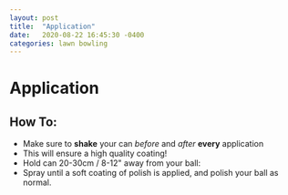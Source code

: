 ```yaml
---
layout: post
title:  "Application"
date:   2020-08-22 16:45:30 -0400
categories: lawn bowling
---
```


# Application
## How To:
 * Make sure to **shake** your can _before_ and _after_ **every** application
  * This will ensure a high quality coating!
 * Hold can 20-30cm / 8-12" away from your ball:
  * Spray until a soft coating of polish is applied, and polish your ball as normal.
